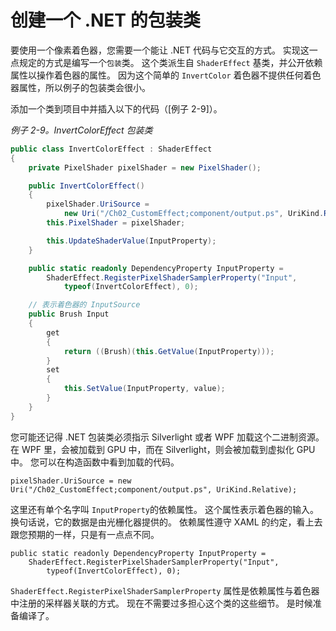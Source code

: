 # 创建一个 .NET 的包装类

要使用一个像素着色器，您需要一个能让 .NET 代码与它交互的方式。
实现这一点规定的方式是编写一个```包装```类。
这个类派生自 ```ShaderEffect``` 基类，并公开依赖属性以操作着色器的属性。
因为这个简单的 ```InvertColor``` 着色器不提供任何着色器属性，所以例子的包装类会很小。

添加一个类到项目中并插入以下的代码（[例子 2-9]）。

*例子 2-9。InvertColorEffect 包装类*

```csharp
public class InvertColorEffect : ShaderEffect
{
    private PixelShader pixelShader = new PixelShader();

    public InvertColorEffect()
    {
        pixelShader.UriSource = 
            new Uri("/Ch02_CustomEffect;component/output.ps", UriKind.Relative);
        this.PixelShader = pixelShader;

        this.UpdateShaderValue(InputProperty);
    }

    public static readonly DependencyProperty InputProperty =
        ShaderEffect.RegisterPixelShaderSamplerProperty("Input",
            typeof(InvertColorEffect), 0);

    // 表示着色器的 InputSource
    public Brush Input
    {
        get
        {
            return ((Brush)(this.GetValue(InputProperty)));
        }
        set
        {
            this.SetValue(InputProperty, value);
        }
    }
}
```

您可能还记得 .NET 包装类必须指示 Silverlight 或者 WPF 加载这个二进制资源。
在 WPF 里，会被加载到 GPU 中，而在 Silverlight，则会被加载到虚拟化 GPU 中。
您可以在构造函数中看到加载的代码。

```
pixelShader.UriSource = new Uri("/Ch02_CustomEffect;component/output.ps", UriKind.Relative);
```

这里还有单个名字叫 ```InputProperty```的依赖属性。
这个属性表示着色器的输入。
换句话说，它的数据是由光栅化器提供的。
依赖属性遵守 XAML 的约定，看上去跟您预期的一样，只是有一点点不同。

```
public static readonly DependencyProperty InputProperty =
    ShaderEffect.RegisterPixelShaderSamplerProperty("Input",
        typeof(InvertColorEffect), 0);
```

```ShaderEffect.RegisterPixelShaderSamplerProperty``` 属性是依赖属性与着色器中注册的采样器关联的方式。
现在不需要过多担心这个类的这些细节。
是时候准备编译了。